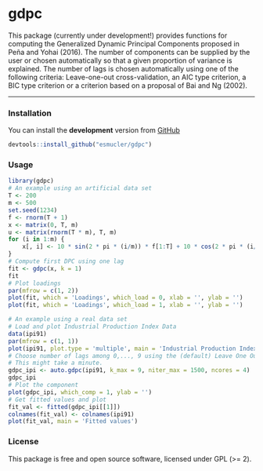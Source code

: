 
<!-- README.md is generated from README.Rmd. Please edit that file -->
gdpc
====

This package (currently under development!) provides functions for computing the Generalized Dynamic Principal Components proposed in Peña and Yohai (2016). The number of components can be supplied by the user or chosen automatically so that a given proportion of variance is explained. The number of lags is chosen automatically using one of the following criteria: Leave-one-out cross-validation, an AIC type criterion, a BIC type criterion or a criterion based on a proposal of Bai and Ng (2002).

------------------------------------------------------------------------

### Installation

You can install the **development** version from [GitHub](https://github.com/esmucler/gdpc)

``` r
devtools::install_github("esmucler/gdpc")
```

### Usage

``` r
library(gdpc)
# An example using an artificial data set
T <- 200 
m <- 500
set.seed(1234)
f <- rnorm(T + 1)
x <- matrix(0, T, m)
u <- matrix(rnorm(T * m), T, m)
for (i in 1:m) {
    x[, i] <- 10 * sin(2 * pi * (i/m)) * f[1:T] + 10 * cos(2 * pi * (i/m)) * f[2:(T + 1)] + u[, i]
}
# Compute first DPC using one lag
fit <- gdpc(x, k = 1)
fit
# Plot loadings
par(mfrow = c(1, 2))
plot(fit, which = 'Loadings', which_load = 0, xlab = '', ylab = '') 
plot(fit, which = 'Loadings', which_load = 1, xlab = '', ylab = '') 
```

``` r
# An example using a real data set
# Load and plot Industrial Production Index Data
data(ipi91)
par(mfrow = c(1, 1))
plot(ipi91, plot.type = 'multiple', main = 'Industrial Production Index')
# Choose number of lags among 0,..., 9 using the (default) Leave One Out criterion
# This might take a minute.
gdpc_ipi <- auto.gdpc(ipi91, k_max = 9, niter_max = 1500, ncores = 4)
gdpc_ipi
# Plot the component
plot(gdpc_ipi, which_comp = 1, ylab = '')
# Get fitted values and plot
fit_val <- fitted(gdpc_ipi[[1]])
colnames(fit_val) <- colnames(ipi91)
plot(fit_val, main = 'Fitted values')
```

### License

This package is free and open source software, licensed under GPL (&gt;= 2).

